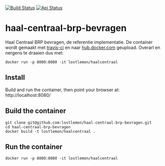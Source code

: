[![Build Status](https://travis-ci.com/lostlemon/haal-centraal-brp-bevragen.svg?branch=master)](https://travis-ci.com/lostlemon/haal-centraal-brp-bevragen)
[![Api Status](https://img.shields.io/badge/dynamic/json?color=4c1&label=api&query=%24.status&url=https%3A%2F%2Fhaalcentraal.lostlemon.nl%2Fmonitor%2Fhealth)](https://haalcentraal.lostlemon.nl/)


# haal-centraal-brp-bevragen
Haal Centraal BRP bevragen, de referentie implementatie. De container wordt gemaakt met [travis-ci](https://travis-ci.com/lostlemon/haal-centraal-brp-bevragen) en naar [hub.docker.com](https://hub.docker.com/repository/docker/lostlemon/haalcentraal) geupload. Overarl en nergens te draaien dus met:

```
docker run -p 8080:8080 -it lostlemon/haalcentraal
```

Install
-------

Build and run the container, then point your browser at: http://localhost:8080/

Build the container
-------------------

```
git clone git@github.com:lostlemon/haal-centraal-brp-bevragen.git
cd haal-centraal-brp-bevragen
docker build -t lostlemon/haalcentraal .
```


Run the container
-----------------

```
docker run -p 8080:8080 -it lostlemon/haalcentraal
```

